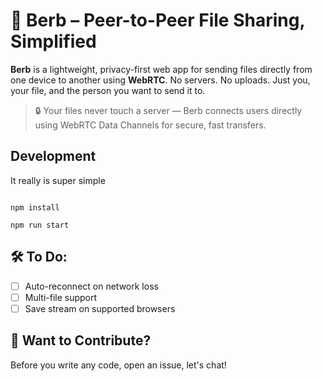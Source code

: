 # 🎈 Berb – Peer-to-Peer File Sharing, Simplified

**Berb** is a lightweight, privacy-first web app for sending files directly from one device to another using **WebRTC**. No servers. No uploads. Just you, your file, and the person you want to send it to.

> 🔒 Your files never touch a server — Berb connects users directly using WebRTC Data Channels for secure, fast transfers.

## Development

It really is super simple

```shell

npm install

npm run start
```

## 🛠️ To Do:

- [ ] Auto-reconnect on network loss
- [ ] Multi-file support
- [ ] Save stream on supported browsers

## 🧪 Want to Contribute?

Before you write any code, open an issue, let's chat!
